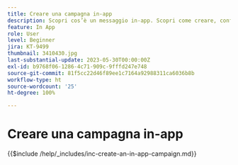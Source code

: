 ```yaml
---
title: Creare una campagna in-app
description: Scopri cos’è un messaggio in-app. Scopri come creare, configurare e pubblicare i messaggi in-app nelle campagne.
feature: In App
role: User
level: Beginner
jira: KT-9499
thumbnail: 3410430.jpg
last-substantial-update: 2023-05-30T00:00:00Z
exl-id: b9768f06-1286-4c71-909c-9fffd247e748
source-git-commit: 81f5cc22d46f89ee1c7164a92988311ca6036b8b
workflow-type: ht
source-wordcount: '25'
ht-degree: 100%

---
```


# Creare una campagna in-app

{{$include /help/_includes/inc-create-an-in-app-campaign.md}}
